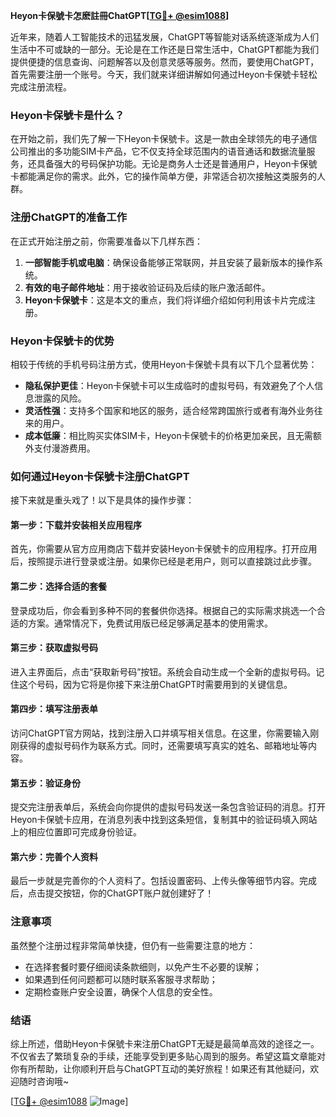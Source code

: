 **Heyon卡保號卡怎麽註冊ChatGPT[[TG💪+ @esim1088](https://t.me/s/esim1088)]**

近年来，随着人工智能技术的迅猛发展，ChatGPT等智能对话系统逐渐成为人们生活中不可或缺的一部分。无论是在工作还是日常生活中，ChatGPT都能为我们提供便捷的信息查询、问题解答以及创意灵感等服务。然而，要使用ChatGPT，首先需要注册一个账号。今天，我们就来详细讲解如何通过Heyon卡保號卡轻松完成注册流程。

### Heyon卡保號卡是什么？

在开始之前，我们先了解一下Heyon卡保號卡。这是一款由全球领先的电子通信公司推出的多功能SIM卡产品，它不仅支持全球范围内的语音通话和数据流量服务，还具备强大的号码保护功能。无论是商务人士还是普通用户，Heyon卡保號卡都能满足你的需求。此外，它的操作简单方便，非常适合初次接触这类服务的人群。

### 注册ChatGPT的准备工作

在正式开始注册之前，你需要准备以下几样东西：

1. **一部智能手机或电脑**：确保设备能够正常联网，并且安装了最新版本的操作系统。
2. **有效的电子邮件地址**：用于接收验证码及后续的账户激活邮件。
3. **Heyon卡保號卡**：这是本文的重点，我们将详细介绍如何利用该卡片完成注册。

### Heyon卡保號卡的优势

相较于传统的手机号码注册方式，使用Heyon卡保號卡具有以下几个显著优势：

- **隐私保护更佳**：Heyon卡保號卡可以生成临时的虚拟号码，有效避免了个人信息泄露的风险。
- **灵活性强**：支持多个国家和地区的服务，适合经常跨国旅行或者有海外业务往来的用户。
- **成本低廉**：相比购买实体SIM卡，Heyon卡保號卡的价格更加亲民，且无需额外支付漫游费用。

### 如何通过Heyon卡保號卡注册ChatGPT

接下来就是重头戏了！以下是具体的操作步骤：

#### 第一步：下载并安装相关应用程序
首先，你需要从官方应用商店下载并安装Heyon卡保號卡的应用程序。打开应用后，按照提示进行登录或注册。如果你已经是老用户，则可以直接跳过此步骤。

#### 第二步：选择合适的套餐
登录成功后，你会看到多种不同的套餐供你选择。根据自己的实际需求挑选一个合适的方案。通常情况下，免费试用版已经足够满足基本的使用需求。

#### 第三步：获取虚拟号码
进入主界面后，点击“获取新号码”按钮。系统会自动生成一个全新的虚拟号码。记住这个号码，因为它将是你接下来注册ChatGPT时需要用到的关键信息。

#### 第四步：填写注册表单
访问ChatGPT官方网站，找到注册入口并填写相关信息。在这里，你需要输入刚刚获得的虚拟号码作为联系方式。同时，还需要填写真实的姓名、邮箱地址等内容。

#### 第五步：验证身份
提交完注册表单后，系统会向你提供的虚拟号码发送一条包含验证码的消息。打开Heyon卡保號卡应用，在消息列表中找到这条短信，复制其中的验证码填入网站上的相应位置即可完成身份验证。

#### 第六步：完善个人资料
最后一步就是完善你的个人资料了。包括设置密码、上传头像等细节内容。完成后，点击提交按钮，你的ChatGPT账户就创建好了！

### 注意事项

虽然整个注册过程非常简单快捷，但仍有一些需要注意的地方：

- 在选择套餐时要仔细阅读条款细则，以免产生不必要的误解；
- 如果遇到任何问题都可以随时联系客服寻求帮助；
- 定期检查账户安全设置，确保个人信息的安全性。

### 结语

综上所述，借助Heyon卡保號卡来注册ChatGPT无疑是最简单高效的途径之一。不仅省去了繁琐复杂的手续，还能享受到更多贴心周到的服务。希望这篇文章能对你有所帮助，让你顺利开启与ChatGPT互动的美好旅程！如果还有其他疑问，欢迎随时咨询哦~

[[TG💪+ @esim1088](https://t.me/s/esim1088) ![Image](https://i.postimg.cc/4NQfJmqS/Snipaste-2025-05-13-00-14-12.png)]